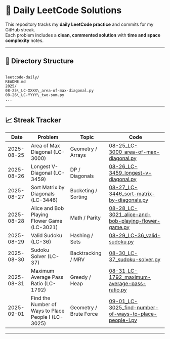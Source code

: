 # 🧠 Daily LeetCode Solutions

This repository tracks my **daily LeetCode practice** and commits for my GitHub streak.  
Each problem includes a **clean, commented solution** with **time and space complexity** notes.

---

## 📂 Directory Structure

```

leetcode-daily/
README.md
2025/
08-25\_LC-XXXX\_area-of-max-diagonal.py
08-26\_LC-YYYY\_two-sum.py
...

```

---

## 📈 Streak Tracker

| Date       | Problem                                             | Topic                  | Code                                                                                                                  |
| ---------- | --------------------------------------------------- | ---------------------- | --------------------------------------------------------------------------------------------------------------------- |
| 2025-08-25 | Area of Max Diagonal (LC-3000)                      | Geometry / Arrays      | [08-25_LC-3000_area-of-max-diagonal.py](2025/08-25_LC-3000_area-of-max-diagonal.py)                                   |
| 2025-08-26 | Longest V-Diagonal (LC-3459)                        | DP / Diagonals         | [08-26_LC-3459_longest-v-diagonal.py](2025/08-26_LC-3459_longest-v-diagonal.py)                                       |
| 2025-08-27 | Sort Matrix by Diagonals (LC-3446)                  | Bucketing / Sorting    | [08-27_LC-3446_sort-matrix-by-diagonals.py](2025/08-27_LC-3446_sort-matrix-by-diagonals.py)                           |
| 2025-08-28 | Alice and Bob Playing Flower Game (LC-3021)         | Math / Parity          | [08-28_LC-3021_alice-and-bob-playing-flower-game.py](2025/08-28_LC-3021_alice-and-bob-playing-flower-game.py)         |
| 2025-08-29 | Valid Sudoku (LC-36)                                | Hashing / Sets         | [08-29_LC-36_valid-sudoku.py](2025/08-29_LC-36_valid-sudoku.py)                                                       |
| 2025-08-30 | Sudoku Solver (LC-37)                               | Backtracking / MRV     | [08-30_LC-37_sudoku-solver.py](2025/08-30_LC-37_sudoku-solver.py)                                                     |
| 2025-08-31 | Maximum Average Pass Ratio (LC-1792)                | Greedy / Heap          | [08-31_LC-1792_maximum-average-pass-ratio.py](2025/08-31_LC-1792_maximum-average-pass-ratio.py)                       |
| 2025-09-01 | Find the Number of Ways to Place People I (LC-3025) | Geometry / Brute Force | [09-01_LC-3025_find-number-of-ways-to-place-people-i.py](2025/09-01_LC-3025_find-number-of-ways-to-place-people-i.py) |

---
